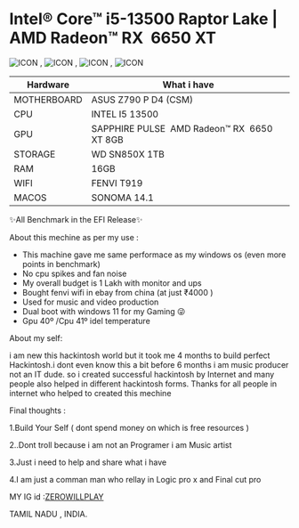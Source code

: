 # Intel® Core™ i5-13500 Raptor Lake | AMD Radeon™ RX  6650 XT


![ICON](https://github.com/IAMZEROBOY/Intel-i5-13500-Raptor-Lake/assets/120309075/88501d6e-8e3e-4396-869e-d2d58ff34e69) , ![ICON](https://github.com/IAMZEROBOY/Intel-i5-13500-Raptor-Lake/assets/120309075/e6d6733f-1b4a-4397-b622-b4de79835378) , ![ICON](https://github.com/IAMZEROBOY/Intel-i5-13500-Raptor-Lake/assets/120309075/8fa4ecb7-459b-436a-8c36-4499ce4daf1c) , ![ICON](https://github.com/IAMZEROBOY/Intel-i5-13500-Raptor-Lake/assets/120309075/183294a8-1fb1-474a-9505-e7cd8a33a3b6)                                                                                                                                                                                                                                                                                                                                                                                                                                                                                        




|Hardware|What i have|
|---|---|
|MOTHERBOARD|ASUS Z790 P D4 (CSM)|
|CPU|INTEL I5 13500|
|GPU|SAPPHIRE PULSE  AMD Radeon™ RX  6650 XT 8GB|
|STORAGE|WD SN850X 1TB|
|RAM|16GB|
|WIFI|FENVI T919|
|MACOS|SONOMA 14.1|

✨All Benchmark in the EFI Release✨

About this mechine as per my use : 
- This machine gave me same performace as my windows os (even more points in benchmark)
- No cpu spikes and fan noise
- My overall budget is 1 Lakh with monitor and ups
- Bought fenvi wifi in ebay from china (at just ₹4000 )
- Used for music and video production
- Dual boot with windows 11 for my Gaming 😜
- Gpu 40º /Cpu 41º idel temperature

About my self:

i am new this hackintosh world but it took me 4 months to build perfect Hackintosh.i dont even know this a bit before 6 months i am music producer not an IT dude. so i created successful  hackintosh by Internet and many people also helped in different hackintosh forms.
Thanks for all people in internet who helped to created this mechine

Final thoughts :

1.Build Your Self ( dont spend money on which is free resources )

2..Dont troll because i am not an Programer i am Music artist

3.Just i need to help and share what i have

4.I am just a comman man who rellay in Logic pro x and Final cut pro
                 
MY IG id :[ZEROWILLPLAY](https://www.instagram.com/zerowillplay/)

TAMIL NADU , INDIA.


